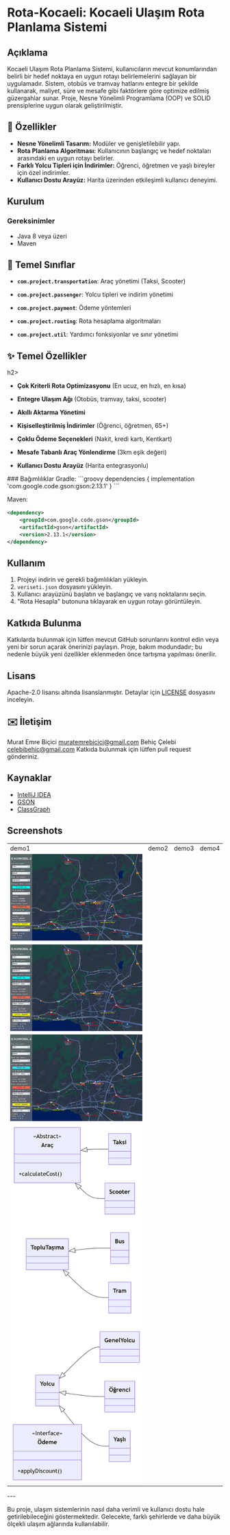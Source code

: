 # Rota-Kocaeli: Kocaeli Ulaşım Rota Planlama Sistemi

## Açıklama
Kocaeli Ulaşım Rota Planlama Sistemi, kullanıcıların mevcut konumlarından belirli bir hedef noktaya en uygun rotayı belirlemelerini sağlayan bir uygulamadır. Sistem, otobüs ve tramvay hatlarını entegre bir şekilde kullanarak, maliyet, süre ve mesafe gibi faktörlere göre optimize edilmiş güzergahlar sunar. Proje, Nesne Yönelimli Programlama (OOP) ve SOLID prensiplerine uygun olarak geliştirilmiştir.

## 📌 Özellikler
- **Nesne Yönelimli Tasarım:** Modüler ve genişletilebilir yapı.
- **Rota Planlama Algoritması:** Kullanıcının başlangıç ve hedef noktaları arasındaki en uygun rotayı belirler.
- **Farklı Yolcu Tipleri için İndirimler:** Öğrenci, öğretmen ve yaşlı bireyler için özel indirimler.
- **Kullanıcı Dostu Arayüz:** Harita üzerinden etkileşimli kullanıcı deneyimi.

## Kurulum
### Gereksinimler
- Java 8 veya üzeri
- Maven
<h2>🌟 Temel Sınıflar</h2>
<ul><li><p class="ds-markdown-paragraph"><strong><code>com.project.transportation</code></strong>: Araç yönetimi (Taksi, Scooter)</p></li><li><p class="ds-markdown-paragraph"><strong><code>com.project.passenger</code></strong>: Yolcu tipleri ve indirim yönetimi</p></li><li><p class="ds-markdown-paragraph"><strong><code>com.project.payment</code></strong>: Ödeme yöntemleri</p></li><li><p class="ds-markdown-paragraph"><strong><code>com.project.routing</code></strong>: Rota hesaplama algoritmaları</p></li><li><p class="ds-markdown-paragraph"><strong><code>com.project.util</code></strong>: Yardımcı fonksiyonlar ve sınır yönetimi</p></li></ul>

<h2>✨ Temel Özellikler</h2>h2>
<ul><li><p class="ds-markdown-paragraph"><strong>Çok Kriterli Rota Optimizasyonu</strong> (En ucuz, en hızlı, en kısa)</p></li><li><p class="ds-markdown-paragraph"><strong>Entegre Ulaşım Ağı</strong> (Otobüs, tramvay, taksi, scooter)</p></li><li><p class="ds-markdown-paragraph"><strong>Akıllı Aktarma Yönetimi</strong></p></li><li><p class="ds-markdown-paragraph"><strong>Kişiselleştirilmiş İndirimler</strong> (Öğrenci, öğretmen, 65+)</p></li><li><p class="ds-markdown-paragraph"><strong>Çoklu Ödeme Seçenekleri</strong> (Nakit, kredi kartı, Kentkart)</p></li><li><p class="ds-markdown-paragraph"><strong>Mesafe Tabanlı Araç Yönlendirme</strong> (3km eşik değeri)</p></li><li><p class="ds-markdown-paragraph"><strong>Kullanıcı Dostu Arayüz</strong> (Harita entegrasyonlu)</p></li></ul>
### Bağımlılıklar
Gradle:
```groovy
dependencies {
    implementation 'com.google.code.gson:gson:2.13.1'
}
```

Maven:
```xml
<dependency>
    <groupId>com.google.code.gson</groupId>
    <artifactId>gson</artifactId>
    <version>2.13.1</version>
</dependency>
```

## Kullanım
1. Projeyi indirin ve gerekli bağımlılıkları yükleyin.
2. `veriseti.json` dosyasını yükleyin.
3. Kullanıcı arayüzünü başlatın ve başlangıç ve varış noktalarını seçin.
4. "Rota Hesapla" butonuna tıklayarak en uygun rotayı görüntüleyin.

## Katkıda Bulunma
Katkılarda bulunmak için lütfen mevcut GitHub sorunlarını kontrol edin veya yeni bir sorun açarak önerinizi paylaşın. Proje, bakım modundadır; bu nedenle büyük yeni özellikler eklenmeden önce tartışma yapılması önerilir.

## Lisans
Apache-2.0 lisansı altında lisanslanmıştır. Detaylar için [LICENSE](LICENSE) dosyasını inceleyin.

## ✉️ İletişim
Murat Emre Biçici	muratemrebicici@gmail.com
Behiç Çelebi		celebibehic@gmail.com
Katkıda bulunmak için lütfen pull request gönderiniz.
## Kaynaklar
- [IntelliJ IDEA](https://www.jetbrains.com/idea/)
- [GSON](https://github.com/google/gson)
- [ClassGraph](https://github.com/classgraph/classgraph)


## Screenshots
<table>
 <tr>
  <td>demo1</td>
  <td>demo2</td>
  <td>demo3</td>
  <td>demo4</td>
 </tr>
 <tr>
  <td><img src="https://raw.githubusercontent.com/Behicelebi/Rota-Kocaeli/refs/heads/master/screenshots/c1.jpg"></td>
     </tr>
   <tr>
  <td><img src="https://raw.githubusercontent.com/Behicelebi/Rota-Kocaeli/refs/heads/master/screenshots/c2.jpg"></td>
     </tr>
     <tr>
  <td><img src="https://raw.githubusercontent.com/Behicelebi/Rota-Kocaeli/refs/heads/master/screenshots/c3.jpg"></td>
     </tr>
     <tr>
  <td><img src="https://raw.githubusercontent.com/Behicelebi/Rota-Kocaeli/refs/heads/master/screenshots/c4.png"></td>
     </tr>
</table>
---

Bu proje, ulaşım sistemlerinin nasıl daha verimli ve kullanıcı dostu hale getirilebileceğini göstermektedir. Gelecekte, farklı şehirlerde ve daha büyük ölçekli ulaşım ağlarında kullanılabilir.
